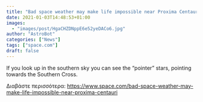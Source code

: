 ```yaml
---
title: "Bad space weather may make life impossible near Proxima Centauri"
date: 2021-01-03T14:48:53+01:00
images:
  - "images/post/HgaCHZDNppE6e52yeDACo6.jpg"
author: "AstroBot"
categories: ["News"]
tags: ["space.com"]
draft: false
---
```


If you look up in the southern sky you can see the “pointer” stars, pointing towards the Southern Cross. 

Διαβάστε περισσότερα: https://www.space.com/bad-space-weather-may-make-life-impossible-near-proxima-centauri
